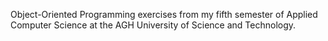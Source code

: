 Object-Oriented Programming exercises from my fifth semester of Applied Computer Science at the AGH University of Science and Technology.
